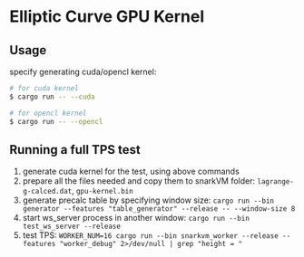 # Elliptic Curve GPU Kernel

## Usage

specify generating cuda/opencl kernel:

``` bash
# for cuda kernel
$ cargo run -- --cuda

# for opencl kernel
$ cargo run -- --opencl
```

## Running a full TPS test

1. generate cuda kernel for the test, using above commands
2. prepare all the files needed and copy them to snarkVM folder: `lagrange-g-calced.dat`, `gpu-kernel.bin`
3. generate precalc table by specifying window size: `cargo run --bin generator --features "table_generator" --release -- --window-size 8`
4. start ws_server process in another window: `cargo run --bin test_ws_server --release`
5. test TPS: `WORKER_NUM=16 cargo run --bin snarkvm_worker --release --features "worker_debug" 2>/dev/null | grep "height = "`
